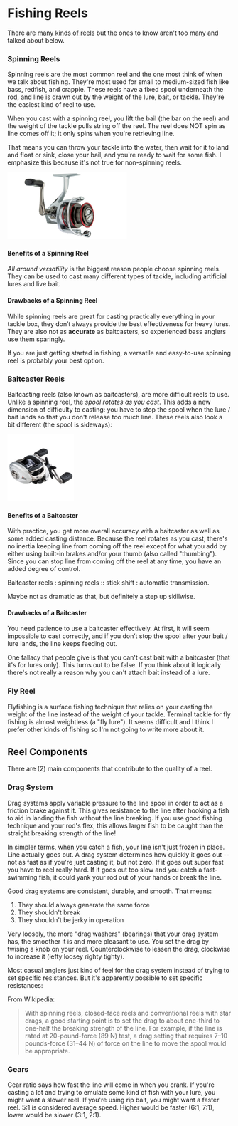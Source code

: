 # Fishing Reels

There are [many kinds of reels](https://en.wikipedia.org/wiki/Fishing_reel#Types_of_fishing_reels) but
the ones to know aren't too many and talked about below.

### Spinning Reels

Spinning reels are the most common reel and the one most think of when we talk about fishing.
They're most used for small to medium-sized fish like bass, redfish, and crappie.
These reels have a fixed spool underneath the rod, and line is drawn out by the weight of
the lure, bait, or tackle. They're the easiest kind of reel to use.

When you cast with a spinning reel, you lift the bail (the bar on the reel) and the weight of
the tackle pulls string off the reel. The reel does NOT spin as line comes off it; it only
spins when you're retrieving line.

That means you can throw your tackle into the water, then wait for it to land and float or sink,
close your bail, and you're ready to wait for some fish. I emphasize this because it's not true
for non-spinning reels.

<img alt="Spinning Reel Example" src="./img/spinning_reel_abu_garcia.jpg" height="150">

#### Benefits of a Spinning Reel

_All around versatility_ is the biggest reason people choose spinning reels. They can be used
to cast many different types of tackle, including artificial lures and live bait.

#### Drawbacks of a Spinning Reel

While spinning reels are great for casting practically everything in your tackle box, they don’t
always provide the best effectiveness for heavy lures. They are also not as __accurate__ as
baitcasters, so experienced bass anglers use them sparingly.

If you are just getting started in fishing, a versatile and easy-to-use spinning reel is probably
your best option.

### Baitcaster Reels

Baitcasting reels (also known as baitcasters), are more difficult reels to use.
Unlike a spinning reel, the _spool rotates as you cast_. This adds a new
dimension of difficulty to casting: you have to stop the spool when the lure / bait lands so that you
don't release too much line. These reels also look a bit different (the spool is sideways):

<img alt="Baitcasting Reel Example" src="./img/baitcasting_reel_abu_garcia.jpg" height="150">

#### Benefits of a Baitcaster

With practice, you get more overall accuracy with a baitcaster as well as some added casting distance.
Because the reel rotates as you cast, there's no inertia keeping line from coming off the reel except
for what you add by either using built-in brakes and/or your thumb (also called "thumbing"). Since you
can stop line from coming off the reel at any time, you have an added degree of control.

Baitcaster reels : spinning reels :: stick shift : automatic transmission.

Maybe not as dramatic as that, but definitely a step up skillwise.

#### Drawbacks of a Baitcaster

You need patience to use a baitcaster effectively. At first, it will seem impossible to cast correctly,
and if you don’t stop the spool after your bait / lure lands, the line keeps feeding out.

One fallacy that people give is that you can't cast bait with a baitcaster (that it's for lures only). This
turns out to be false. If you think about it logically there's not really a reason why you can't attach bait
instead of a lure.

### Fly Reel

Flyfishing is a surface fishing technique that relies on your casting the weight of the line instead of
the weight of your tackle. Terminal tackle for fly fishing is almost weightless (a "fly lure"). It seems
difficult and I think I prefer other kinds of fishing so I'm not going to write more about it.

## Reel Components

There are (2) main components that contribute to the quality of a reel.

### Drag System

Drag systems apply variable pressure to the line spool in order to act as a friction brake against it.
This gives resistance to the line after hooking a fish to aid in landing the fish without the line breaking.
If you use good fishing technique and your rod's flex, this allows larger fish to be caught than the straight
breaking strength of the line!

In simpler terms, when you catch a fish, your line isn't just frozen in place. Line actually goes out. A drag
system determines how quickly it goes out -- not as fast as if you're just casting it, but not zero. If it goes
out super fast you have to reel really hard. If it goes out too slow and you catch a fast-swimming fish, it could
yank your rod out of your hands or break the line.

Good drag systems are consistent, durable, and smooth. That means:

1. They should always generate the same force
2. They shouldn't break
3. They shouldn't be jerky in operation

Very loosely, the more "drag washers" (bearings) that your drag system has, the smoother it is and more pleasant
to use. You set the drag by twising a knob on your reel. Counterclockwise to lessen the drag, clockwise to increase it (lefty loosey righty tighty).

Most casual anglers just kind of feel for the drag system instead of trying to set specific resistances. But it's apparently
possible to set specific resistances:

From Wikipedia: 

> With spinning reels, closed-face reels and conventional reels with star drags, a good starting point
> is to set the drag to about one-third to one-half the breaking strength of the line. For example, if
> the line is rated at 20-pound-force (89 N) test, a drag setting that requires 7–10 pounds-force (31–44 N)
> of force on the line to move the spool would be appropriate.

### Gears

Gear ratio says how fast the line will come in when you crank. If you're casting a lot and trying to emulate
some kind of fish with your lure, you might want a slower reel. If you're using rip bait, you might want a
faster reel. 5:1 is considered average speed. Higher would be faster (6:1, 7:1), lower would be slower (3:1, 2:1).

